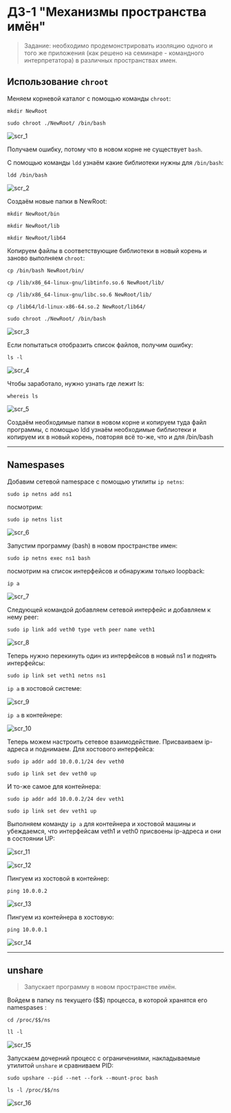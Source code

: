 # ДЗ-1 "Механизмы пространства имён"

> Задание: необходимо продемонстрировать изоляцию одного и того же приложения (как решено на семинаре - командного интерпретатора) в различных пространствах имен.

## Использование `chroot`

Меняем корневой каталог с помощью команды `chroot`:

`mkdir NewRoot`

`sudo chroot ./NewRoot/ /bin/bash`

![scr_1](./images/scr_1.jpg)

Получаем ошибку, потому что в новом корне не существует `bash`. 

С помощью команды `ldd` узнаём какие библиотеки нужны для `/bin/bash`:

`ldd /bin/bash`

![scr_2](./images/scr_2.jpg)

Создаём новые папки в NewRoot:

`mkdir NewRoot/bin`

`mkdir NewRoot/lib` 

`mkdir NewRoot/lib64`

Копируем файлы в соответствующие библиотеки в новый корень и заново выполняем `chroot`:

`cp /bin/bash NewRoot/bin/`

`cp /lib/x86_64-linux-gnu/libtinfo.so.6 NewRoot/lib/`

`cp /lib/x86_64-linux-gnu/libc.so.6 NewRoot/lib/`

`cp /lib64/ld-linux-x86-64.so.2 NewRoot/lib64/`

`sudo chroot ./NewRoot/ /bin/bash`

![scr_3](./images/scr_3.jpg)

Если попытаться отобразить список файлов, получим ошибку:

`ls -l`

![scr_4](./images/scr_4.jpg)

Чтобы заработало, нужно узнать где лежит ls:

`whereis ls`

![scr_5](./images/scr_5.jpg)

Создаём необходимые папки в новом корне и копируем туда файл программы, с помощью ldd узнаём необходимые библиотеки и копируем их в новый корень, повторяя всё то-же, что и для /bin/bash

---

## Namespases

Добавим сетевой namespace с помощью утилиты `ip netns`:

`sudo ip netns add ns1`

посмотрим:

`sudo ip netns list`

![scr_6](./images/scr_6.jpg)

Запустим программу (bash) в новом пространстве имен:

`sudo ip netns exec ns1 bash`

посмотрим на список интерфейсов и обнаружим только loopback:

`ip a`

![scr_7](./images/scr_7.jpg)

Следующей командой добавляем сетевой интерфейс и добавляем к нему peer:

`sudo ip link add veth0 type veth peer name veth1`

![scr_8](./images/scr_8.jpg)

Теперь нужно перекинуть один из интерфейсов в новый ns1 и поднять интерфейсы:

`sudo ip link set veth1 netns ns1`

`ip a` в хостовой системе:

![scr_9](./images/scr_9.jpg)

`ip a` в контейнере:

![scr_10](./images/scr_10.jpg)

Теперь можем настроить сетевое взаимодействие. Присваиваем ip-адреса и поднимаем. Для хостового интерфейса:

`sudo ip addr add 10.0.0.1/24 dev veth0`

`sudo ip link set dev veth0 up`

И то-же самое для контейнера:

`sudo ip addr add 10.0.0.2/24 dev veth1`

`sudo ip link set dev veth1 up`

Выполняем команду `ip a` для контейнера и хостовой машины и убеждаемся, что интерфейсам veth1 и veth0 присвоены ip-адреса и они в состоянии UP:

![scr_11](./images/scr_11.jpg)

![scr_12](./images/scr_12.jpg)

Пингуем из хостовой в контейнер:

`ping 10.0.0.2`

![scr_13](./images/scr_13.jpg)

Пингуем из контейнера в хостовую:

`ping 10.0.0.1`

![scr_14](./images/scr_14.jpg)

---

## unshare
>Запускает программу в новом пространстве имён.

Войдем в папку ns текущего ($$) процесса, в которой хранятся его namespases :

`cd /proc/$$/ns`

`ll -l`

![scr_15](./images/scr_15.jpg)

Запускаем дочерний процесс с ограничениями, накладываемые утилитой `unshare` и сравниваем PID:

`sudo upshare --pid --net --fork --mount-proc bash`

`ls -l /proc/$$/ns`

![scr_16](./images/scr_16.jpg)

